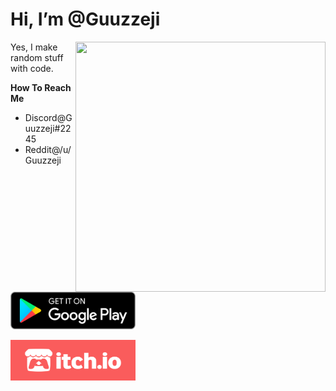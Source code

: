 # Hi, I’m @Guuzzeji

<a href="https://github.com/Guuzzeji/"><img align="right" src="/computer.gif" width="400" height="400"></a>

Yes, I make random stuff with code.

**How To Reach Me**
- Discord@Guuzzeji#2245 
- Reddit@/u/Guuzzeji

<br>

<a href="https://play.google.com/store/apps/dev?id=8811179052647684207"><img src="/google-play.png" width="200" height="60"></a>

<a href="https://guuzzeji.itch.io/"><img src="/itchio-logo.png" width="200" height="65"></a>

<!---
Guuzzeji/Guuzzeji is a ✨ special ✨ repository because its `README.md` (this file) appears on your GitHub profile.
You can click the Preview link to take a look at your changes.
--->
